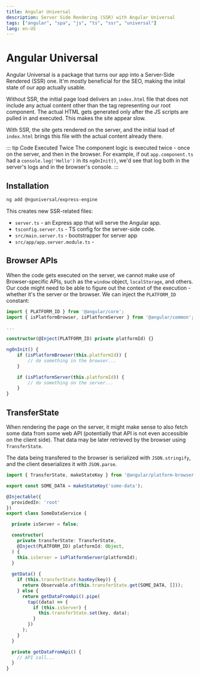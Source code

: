 ```yaml
---
title: Angular Universal
description: Server Side Rendering (SSR) with Angular Universal
tags: ["angular", "spa", "js", "ts", "ssr", "universal"]
lang: en-US
---
```


# Angular Universal

Angular Universal is a package that turns our app into a Server-Side Rendered
(SSR) one. It'm mostly beneficial for the SEO, making the inital state of our
app actually usable.

Without SSR, the initial page load delivers an `index.html` file that does not
include any actual content other than the tag representing our root component.
The actual HTML gets generated only after the JS scripts are pulled in and
executed. This makes the site appear slow.

With SSR, the site gets rendered on the server, and the initial load of
`index.html` brings this file with the actual content already there.

::: tip Code Executed Twice
The component logic is executed twice - once on the server, and then in the
browser. For example, if out `app.component.ts` had a `console.log('Hello')` in
its `ngOnInit()`, we'd see that log both in the server's logs and in the
browser's console.
:::

## Installation

```sh
ng add @nguniversal/express-engine
```

This creates new SSR-related files:

- `server.ts` - an Express app that will serve the Angular app.
- `tsconfig.server.ts` - TS config for the server-side code.
- `src/main.server.ts` - bootstrapper for server app
- `src/app/app.server.module.ts` - 

## Browser APIs

When the code gets executed on the server, we cannot make use of
Browser-specific APIs, such as the `window` object, `localStorage`, and others.
Our code might need to be able to figure out the context of the execution -
whether it's the server or the browser. We can inject the `PLATFORM_ID`
constant:

```ts
import { PLATFORM_ID } from '@angular/core';
import { isPlatformBrowser, isPlatformServer } from '@angular/common';

...

constructor(@Inject(PLATFORM_ID) private platformId) {}

ngOnInit() {
    if (isPlatformBrowser(this.platformId)) {
        // do something in the browser...
    }

    if (isPlatformServer(this.platformId)) {
        // do something on the server...
    }
}
```

## TransferState

When rendering the page on the server, it might make sense to also fetch some
data from some web API (potentially that API is not even accessible on the
client side). That data may be later retrieved by the browser using
`TransferState`.

The data being transfered to the browser is serialized with `JSON.stringify`,
and the client deserializes it with `JSON.parse`.

```ts
import { TransferState, makeStateKey } from '@angular/platform-browser';

export const SOME_DATA = makeStateKey('some-data');

@Injectable({
  providedIn: 'root'
})
export class SomeDataService {

  private isServer = false;

  constructor(
    private transferState: TransferState,
    @Inject(PLATFORM_ID) platformId: Object,
  ) {
    this.isServer = isPlatformServer(platformId);
  }
  
  getData() {
    if (this.transferState.hasKey(key)) {
      return Observable.of(this.transferState.get(SOME_DATA, []));
    } else {
      return getDataFromApi().pipe(
        tap((data) => {
          if (this.isServer) {
            this.transferState.set(key, data);
          }
        })
      );
    }
  }

  private getDataFromApi() {
    // API call...
  }
}
```